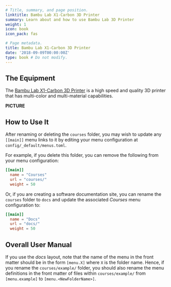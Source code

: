 ```yaml
---
# Title, summary, and page position.
linktitle: Bambu Lab X1-Carbon 3D Printer
summary: Learn about and how to use Bambu Lab 3D Printer
weight: 1
icon: book
icon_pack: fas

# Page metadata.
title: Bambu Lab X1-Carbon 3D Printer
date: '2018-09-09T00:00:00Z'
type: book # Do not modify.
---
```


## The Equipment

The [Bambu Lab X1-Carbon 3D Printer](https://us.store.bambulab.com/products/x1-carbon-3d-printer) is a high speed and quality 3D printer that has multi-color and multi-material capabilities.

**PICTURE**

 
## How to Use It

After renaming or deleting the `courses` folder, you may wish to update any `[[main]]` menu links to it by editing your menu configuration at `config/_default/menus.toml`.

For example, if you delete this folder, you can remove the following from your menu configuration:

```toml
[[main]]
  name = "Courses"
  url = "courses/"
  weight = 50
```

Or, if you are creating a software documentation site, you can rename the `courses` folder to `docs` and update the associated _Courses_ menu configuration to:

```toml
[[main]]
  name = "Docs"
  url = "docs/"
  weight = 50
```

## Overall User Manual
If you use the _docs_ layout, note that the name of the menu in the front matter should be in the form `[menu.X]` where `X` is the folder name. Hence, if you rename the `courses/example/` folder, you should also rename the menu definitions in the front matter of files within `courses/example/` from `[menu.example]` to `[menu.<NewFolderName>]`.
